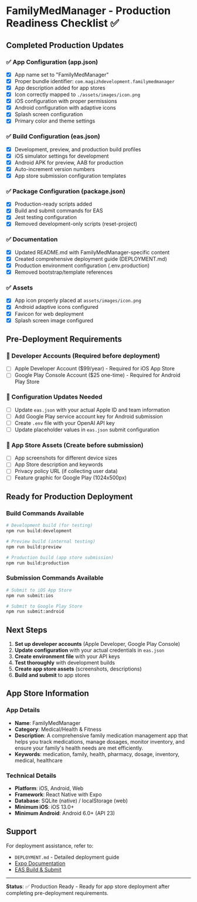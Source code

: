 # FamilyMedManager - Production Readiness Checklist ✅

## Completed Production Updates

### ✅ App Configuration (app.json)
- [x] App name set to "FamilyMedManager"
- [x] Proper bundle identifier: `com.magizhdevelopment.familymedmanager`
- [x] App description added for app stores
- [x] Icon correctly mapped to `./assets/images/icon.png`
- [x] iOS configuration with proper permissions
- [x] Android configuration with adaptive icons
- [x] Splash screen configuration
- [x] Primary color and theme settings

### ✅ Build Configuration (eas.json)
- [x] Development, preview, and production build profiles
- [x] iOS simulator settings for development
- [x] Android APK for preview, AAB for production
- [x] Auto-increment version numbers
- [x] App store submission configuration templates

### ✅ Package Configuration (package.json)
- [x] Production-ready scripts added
- [x] Build and submit commands for EAS
- [x] Jest testing configuration
- [x] Removed development-only scripts (reset-project)

### ✅ Documentation
- [x] Updated README.md with FamilyMedManager-specific content
- [x] Created comprehensive deployment guide (DEPLOYMENT.md)
- [x] Production environment configuration (.env.production)
- [x] Removed bootstrap/template references

### ✅ Assets
- [x] App icon properly placed at `assets/images/icon.png`
- [x] Android adaptive icons configured
- [x] Favicon for web deployment
- [x] Splash screen image configured

## Pre-Deployment Requirements

### 🔄 Developer Accounts (Required before deployment)
- [ ] Apple Developer Account ($99/year) - Required for iOS App Store
- [ ] Google Play Console Account ($25 one-time) - Required for Android Play Store

### 🔄 Configuration Updates Needed
- [ ] Update `eas.json` with your actual Apple ID and team information
- [ ] Add Google Play service account key for Android submission
- [ ] Create `.env` file with your OpenAI API key
- [ ] Update placeholder values in `eas.json` submit configuration

### 🔄 App Store Assets (Create before submission)
- [ ] App screenshots for different device sizes
- [ ] App Store description and keywords
- [ ] Privacy policy URL (if collecting user data)
- [ ] Feature graphic for Google Play (1024x500px)

## Ready for Production Deployment

### Build Commands Available
```bash
# Development build (for testing)
npm run build:development

# Preview build (internal testing)
npm run build:preview

# Production build (app store submission)
npm run build:production
```

### Submission Commands Available
```bash
# Submit to iOS App Store
npm run submit:ios

# Submit to Google Play Store
npm run submit:android
```

## Next Steps

1. **Set up developer accounts** (Apple Developer, Google Play Console)
2. **Update configuration** with your actual credentials in `eas.json`
3. **Create environment file** with your API keys
4. **Test thoroughly** with development builds
5. **Create app store assets** (screenshots, descriptions)
6. **Build and submit** to app stores

## App Store Information

### App Details
- **Name**: FamilyMedManager
- **Category**: Medical/Health & Fitness
- **Description**: A comprehensive family medication management app that helps you track medications, manage dosages, monitor inventory, and ensure your family's health needs are met efficiently.
- **Keywords**: medication, family, health, pharmacy, dosage, inventory, medical, healthcare

### Technical Details
- **Platform**: iOS, Android, Web
- **Framework**: React Native with Expo
- **Database**: SQLite (native) / localStorage (web)
- **Minimum iOS**: iOS 13.0+
- **Minimum Android**: Android 6.0+ (API 23)

## Support

For deployment assistance, refer to:
- `DEPLOYMENT.md` - Detailed deployment guide
- [Expo Documentation](https://docs.expo.dev/)
- [EAS Build & Submit](https://docs.expo.dev/build/introduction/)

---

**Status**: ✅ Production Ready - Ready for app store deployment after completing pre-deployment requirements.
